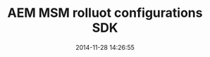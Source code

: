 ---
layout: post
title:  "AEM MSM rolluot configurations SDK"
date:   2014-11-28 14:26:55
tags: [AEM, SDK]
full_name: adobe-marketing-cloud/experiencemanager-java-msmrollout
---